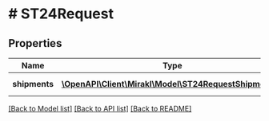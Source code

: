 # # ST24Request

## Properties

Name | Type | Description | Notes
------------ | ------------- | ------------- | -------------
**shipments** | [**\OpenAPI\Client\Mirakl\Model\ST24RequestShipments[]**](ST24RequestShipments.md) | Shipment ids | [optional]

[[Back to Model list]](../../README.md#models) [[Back to API list]](../../README.md#endpoints) [[Back to README]](../../README.md)
